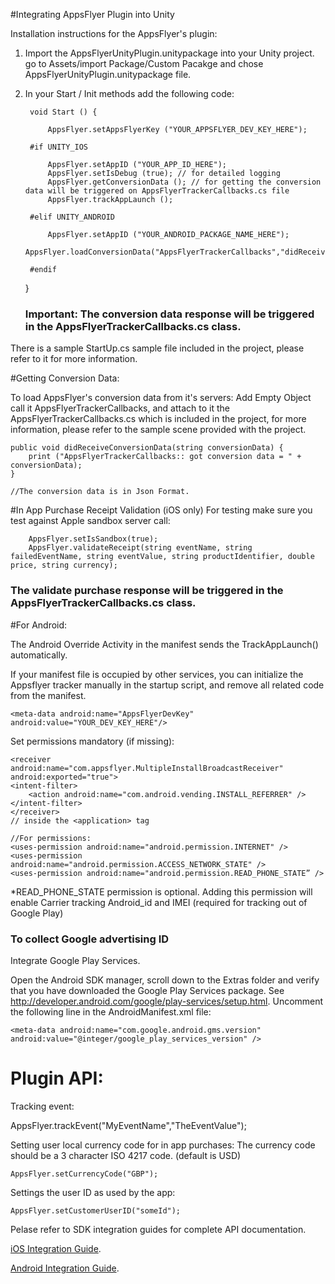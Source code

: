 
#Integrating AppsFlyer Plugin into Unity

Installation instructions for the AppsFlyer's plugin:

1. Import the AppsFlyerUnityPlugin.unitypackage into your Unity project. go to Assets/import Package/Custom Pacakge and chose AppsFlyerUnityPlugin.unitypackage file.


2. In your Start / Init methods add the following code:

		void Start () {
		
			AppsFlyer.setAppsFlyerKey ("YOUR_APPSFLYER_DEV_KEY_HERE");

		#if UNITY_IOS 

			AppsFlyer.setAppID ("YOUR_APP_ID_HERE");
			AppsFlyer.setIsDebug (true); // for detailed logging
			AppsFlyer.getConversionData (); // for getting the conversion data will be triggered on AppsFlyerTrackerCallbacks.cs file
			AppsFlyer.trackAppLaunch ();

		#elif UNITY_ANDROID

			AppsFlyer.setAppID ("YOUR_ANDROID_PACKAGE_NAME_HERE");
			AppsFlyer.loadConversionData("AppsFlyerTrackerCallbacks","didReceiveConversionData");

		#endif
	
	}	
	
	<p><h3>Important: The conversion data response will be triggered in the AppsFlyerTrackerCallbacks.cs class.</h3></p>

	
There is a sample StartUp.cs sample file included in the project, please refer to it for more information.


#Getting Conversion Data:

To load AppsFlyer's conversion data from it's servers:
Add Empty Object call it AppsFlyerTrackerCallbacks, and attach to it the AppsFlyerTrackerCallbacks.cs which is included in the project, for more information, please refer to the sample scene provided with the project.

	public void didReceiveConversionData(string conversionData) {
		print ("AppsFlyerTrackerCallbacks:: got conversion data = " + conversionData);
	}

	//The conversion data is in Json Format.


#In App Purchase Receipt Validation (iOS only)
For testing make sure you test against Apple sandbox server call:

		AppsFlyer.setIsSandbox(true);
		AppsFlyer.validateReceipt(string eventName, string failedEventName, string eventValue, string productIdentifier, double price, string currency);
		
		
<h3>The validate purchase response will be triggered in the AppsFlyerTrackerCallbacks.cs class.</h3>


#For Android:

The Android Override Activity in the manifest sends the TrackAppLaunch() automatically.

If your manifest file is occupied by other services, you can initialize the Appsflyer tracker manually in the startup script, and remove all related code from the manifest.



	<meta-data android:name="AppsFlyerDevKey" android:value="YOUR_DEV_KEY_HERE"/>

Set permissions mandatory (if missing):

	<receiver android:name="com.appsflyer.MultipleInstallBroadcastReceiver" android:exported="true">	<intent-filter>		<action android:name="com.android.vending.INSTALL_REFERRER" />	</intent-filter>	</receiver>
	// inside the <application> tag
	
	//For permissions:
	<uses-permission android:name="android.permission.INTERNET" />
	<uses-permission android:name="android.permission.ACCESS_NETWORK_STATE" />
	<uses-permission android:name="android.permission.READ_PHONE_STATE” />

*READ_PHONE_STATE permission is optional.
Adding this permission will enable Carrier tracking Android_id and IMEI (required for tracking out of Google Play)

<h3> To collect Google advertising ID</h3>

Integrate Google Play Services. 

Open the Android SDK manager, scroll down to the Extras folder and verify that you have downloaded the Google Play Services package. See http://developer.android.com/google/play-services/setup.html. Uncomment the following line in the AndroidManifest.xml file:

	<meta-data android:name="com.google.android.gms.version" android:value="@integer/google_play_services_version" />


Plugin API:
===========

Tracking event:

AppsFlyer.trackEvent("MyEventName","TheEventValue");

Setting user local currency code for in app purchases:
The currency code should be a 3 character ISO 4217 code. (default is USD)    

	AppsFlyer.setCurrencyCode("GBP");

Settings the user ID as used by the app:

	AppsFlyer.setCustomerUserID("someId");


Pelase refer to SDK integration guides for complete API documentation.

[iOS Integration Guide](http://support.appsflyer.com/entries/25458906-iOS-SDK-Integration-Guide-v2-5-3-x-New-API-).

[Android Integration Guide](http://support.appsflyer.com/entries/22801952-Android-SDK-Integration-Guide).


